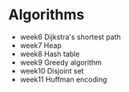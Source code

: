 # Algorithms

* week6  Dijkstra's shortest path
* week7  Heap
* week8  Hash table 
* week9  Greedy algorithm
* week10 Disjoint set
* week11 Huffman encoding
